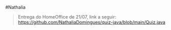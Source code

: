 #Nathalia

> Entrega do HomeOffice de 21/07, link a seguir: https://github.com/NathaliaDomingues/quiz-java/blob/main/Quiz.java
